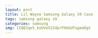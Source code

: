 ```yaml
---
layout: post
title: Lil Wayne Samsung Galaxy S9 Case
tags: samsung galaxy s9
categories: samsung
img: 1IQQJqe5_koUVe522dprPXmGdfugemOgt
---
```

